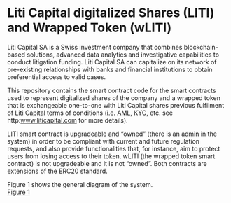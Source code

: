 # Liti Capital digitalized Shares (LITI) and Wrapped Token (wLITI)

Liti Capital SA is a Swiss investment company that combines blockchain-based solutions, advanced data analytics and investigative capabilities to conduct litigation funding. Liti Capital SA can capitalize on its network of pre-existing relationships with banks and financial institutions to obtain preferential access to valid cases.

This repository contains the smart contract code for the smart contracts used to represent digitalized shares of the company and a wrapped token that is exchangeable one-to-one with Liti Capital shares previous fulfilment of Liti Capital terms of conditions (i.e. AML, KYC, etc. see http:www.liticapital.com for more details).

LITI smart contract is upgradeable and “owned” (there is an admin in the system) in order to be compliant with current and future regulation requests, and also provide functionalities that, for instance, aim to protect users from losing access to their token. wLITI (the wrapped token smart contract) is not upgradeable and it is not “owned”. Both contracts are extensions of the ERC20 standard.

Figure 1 shows the general diagram of the system.	
[Figure 1](./images/general-diagram.png)



